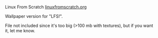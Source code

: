 Linux From Scratch [linuxfromscratch.org](https://linuxfromscratch.org)

Wallpaper version for "LFS!".

File not included since it's too big (>100 mb with textures), but if you want it, let me know.
